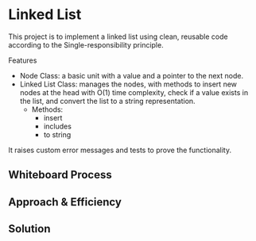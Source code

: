 # Linked List
This project is to implement a linked list using clean, reusable code according to the Single-responsibility principle.

Features
- Node Class: a basic unit with a value and a pointer to the next node.
- Linked List Class: manages the nodes, with methods to insert new nodes at the head with O(1) time complexity, check if a value exists in the list, and convert the list to a string representation.
  - Methods:
    - insert
    - includes
    - to string

It raises custom error messages and tests to prove the functionality. 

## Whiteboard Process
<!-- Embedded whiteboard image -->

## Approach & Efficiency
<!-- What approach did you take? Why? What is the Big O space/time for this approach? -->

## Solution
<!-- Show how to run your code, and examples of it in action -->
